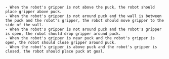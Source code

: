 
    - When the robot's gripper is not above the puck, the robot should place gripper above puck.
    - When the robot's gripper is not around puck and the wall is between the puck and the robot's gripper, the robot should move gripper to the side of the wall.
    - When the robot's gripper is not around puck and the robot's gripper is open, the robot should drop gripper around puck.
    - When the robot's gripper is near puck and the robot's gripper is open, the robot should close gripper around puck.
    - When the robot's gripper is above puck and the robot's gripper is closed, the robot should place puck at goal.